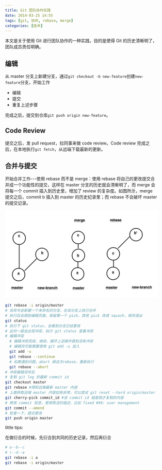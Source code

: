 ```yaml
---
title: Git 团队协作实践
date: 2014-03-25 14:55
tags: [git, 协作, rebase, merge]
categories: [技术]
---
```


本文是关于使用 Git 进行团队协作的一种实践，目的是使得 Git 的历史清晰明了，团队成员责任明确。

<!--more-->

## 编辑

从 master 分支上新建分支，通过`git checkout -b new-feature`创建`new-feature`分支，开始工作

- 编辑
- 提交
- 重复上述步骤

完成之后，提交到仓库`git push origin new-feature`。

## Code Review

提交之后，发 pull request，拉同事来做 code review。Code review 完成之后，在本地执行`git fetch`，从远端下载最新的更新。

## 合并与提交

开始合并工作---使用 rebase 而不是 merge：使用 rebase 将自己的更改提交合并成一个功能性的提交，这样在 master 分支的历史就会清晰明了，而 merge 会将每一个 commit 插入到历史里，增加了 review 的复杂度。如图所示，merge 提交之后，commit b 插入到 master 的历史纪录里；而 rebase 不会破坏 master 的提交记录。

![git merge and rebase](images/R-git-merge-and-rebase.png)

``` bash
git rebase -i origin/master
# 该命令会新建一个未命名的分支，在该分支上执行合并
# 执行后会跳到编辑页面，保留第一个 pick，其他 pick 改成 squash，保存退出
git status
# 执行下 git status，会看到分支已经更改
# 此时一般会出现冲突，执行 git status 查看冲突
# 编辑冲突
  # 编辑冲突完成，继续，循环上述操作直到没有冲突
  # 编辑完可能需要使用 git add -u 加入
  git add -u
  git rebase --continue
  # 如果遇到问题，abort 掉这次rebase，重新执行
  git rebase --abort
# 冲突编辑完毕后
# 复制 git log 的最新 commit id
git checkout master
git rebase #得到远端最新 master 内容
# 上面获取远端 master 内容如有异常，可以尝试 git reset --hard origin/master
git cherry-pick commit_id #该 commit id 就是刚才复制的内容
# 修改 commit 信息，使用简洁的描述，比如 fixed #99: user management
git commit --amend
# 检查一下，提交更改
git push origin master
```

little tips:

在做衍合的时候，先衍合到共同的历史记录，然后再衍合

``` bash
# a--b--c
# \--d--e
git rebase -i a
git rebase -i origin/master
```
